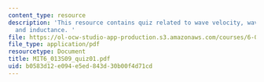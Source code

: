 ```yaml
---
content_type: resource
description: 'This resource contains quiz related to wave velocity, wave intensity,
  and inductance. '
file: https://ol-ocw-studio-app-production.s3.amazonaws.com/courses/6-013-electromagnetics-and-applications-spring-2009/b0583d12e094e5ed843d30b00f4d71cd_MIT6_013S09_quiz01.pdf
file_type: application/pdf
resourcetype: Document
title: MIT6_013S09_quiz01.pdf
uid: b0583d12-e094-e5ed-843d-30b00f4d71cd
---
```


